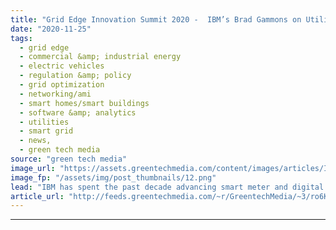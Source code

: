 ```yaml
---
title: "Grid Edge Innovation Summit 2020 -  IBM’s Brad Gammons on Utility Digitalization in the Age of Decarbonization"
date: "2020-11-25"
tags: 
  - grid edge
  - commercial &amp; industrial energy
  - electric vehicles
  - regulation &amp; policy
  - grid optimization
  - networking/ami
  - smart homes/smart buildings
  - software &amp; analytics
  - utilities
  - smart grid
  - news,
  - green tech media
source: "green tech media"
image_url: "https://assets.greentechmedia.com/content/images/articles/IBM_Brad_Gammons_black_and_white_XL.jpg"
image_fp: "/assets/img/post_thumbnails/12.png"
lead: "IBM has spent the past decade advancing smart meter and digital grid technologies around the world, including playing a key role in designing the ‘Smart Grid Maturity Model’ that helped guide investment strategies for hundreds of millions of dollars  ..."
article_url: "http://feeds.greentechmedia.com/~r/GreentechMedia/~3/ro6KTPxEPTg/grid-edge-innovation-summit-2020-ibms-brad-gammons-on-utility-digitalization-in-the-age-of-decarbonization"
---
```


---
